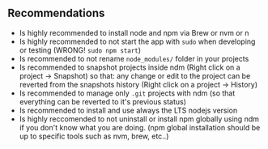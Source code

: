 ## Recommendations

- Is highly recommended to install node and npm via Brew or nvm or n
- Is highly recommended to not start the app with `sudo` when developing or testing (WRONG! `sudo npm start`)
- Is recommended to not rename `node_modules/` folder in your projects
- Is recommended to snapshot projects inside ndm (Right click on a project -> Snapshot) so that: any change or edit to the project can be reverted from the snapshots history (Right click on a project -> History)
- Is recommended to manage only `.git` projects with ndm (so that everything can be reverted to it's previous status)
- Is recommended to install and use always the LTS nodejs version
- Is highly reccomended to not uninstall or install npm globally using ndm if you don't know what you are doing. (npm global installation should be up to specific tools such as nvm, brew, etc..)
